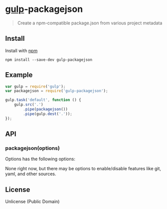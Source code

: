 # [gulp](https://github.com/wearefractal/gulp)-packagejson

> Create a npm-compatible package.json from various project metadata


## Install

Install with [npm](https://npmjs.org/package/gulp-packagejson)

```
npm install --save-dev gulp-packagejson
```


## Example

```js
var gulp = require('gulp');
var packagejson = require('gulp-packagejson');

gulp.task('default', function () {
	gulp.src('.')
		.pipe(packagejson())
		.pipe(gulp.dest('.'));
});
```


## API

### packagejson(options)

Options has the following options:

None right now, but there may be options to enable/disable features like git, yaml, and other sources.


## License

Unlicense (Public Domain)
